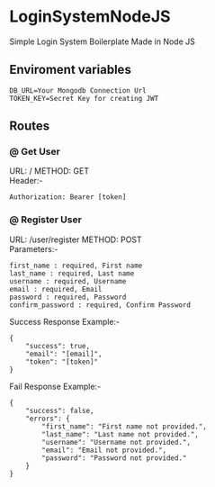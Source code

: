 # LoginSystemNodeJS

Simple Login System Boilerplate Made in Node JS


## Enviroment variables

```
DB_URL=Your Mongodb Connection Url
TOKEN_KEY=Secret Key for creating JWT
```
## Routes

### @ Get User <br>
URL: / METHOD: GET<br>
Header:-
```
Authorization: Bearer [token]
```

### @ Register User <br>
URL: /user/register METHOD: POST<br>
Parameters:-
```
first_name : required, First name
last_name : required, Last name
username : required, Username
email : required, Email
password : required, Password
confirm_password : required, Confirm Password
```
Success Response Example:-
```
{
    "success": true,
    "email": "[email]",
    "token": "[token]"
}
```
Fail Response Example:-
```
{
    "success": false,
    "errors": {
        "first_name": "First name not provided.",
        "last_name": "Last name not provided.",
        "username": "Username not provided.",
        "email": "Email not provided.",
        "password": "Password not provided."
    }
}
```

